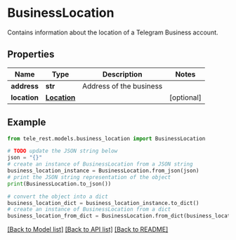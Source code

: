 # BusinessLocation

Contains information about the location of a Telegram Business account.

## Properties

Name | Type | Description | Notes
------------ | ------------- | ------------- | -------------
**address** | **str** | Address of the business | 
**location** | [**Location**](Location.md) |  | [optional] 

## Example

```python
from tele_rest.models.business_location import BusinessLocation

# TODO update the JSON string below
json = "{}"
# create an instance of BusinessLocation from a JSON string
business_location_instance = BusinessLocation.from_json(json)
# print the JSON string representation of the object
print(BusinessLocation.to_json())

# convert the object into a dict
business_location_dict = business_location_instance.to_dict()
# create an instance of BusinessLocation from a dict
business_location_from_dict = BusinessLocation.from_dict(business_location_dict)
```
[[Back to Model list]](../README.md#documentation-for-models) [[Back to API list]](../README.md#documentation-for-api-endpoints) [[Back to README]](../README.md)


